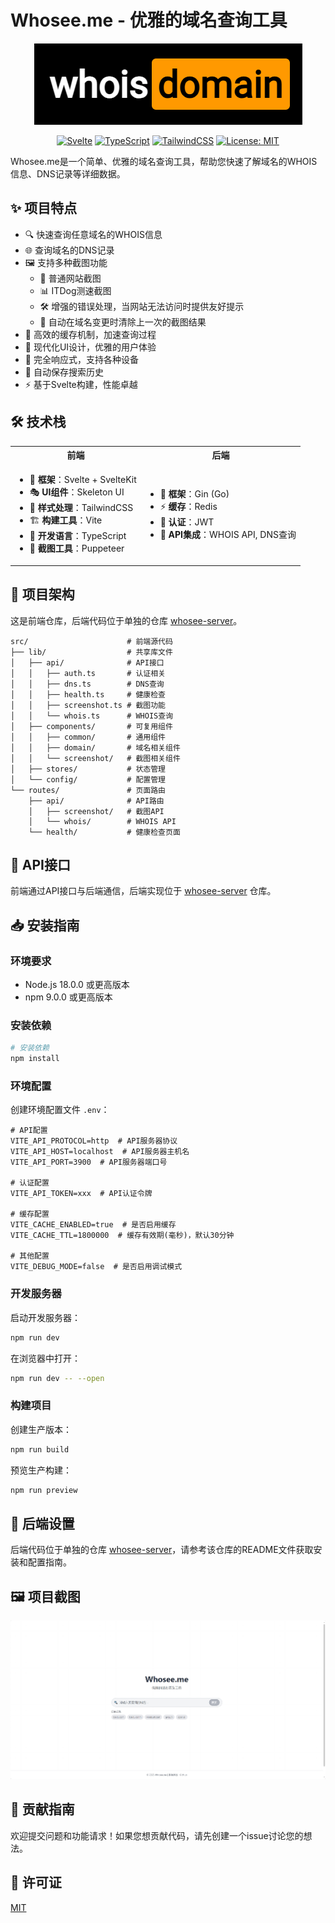 # Whosee.me - 优雅的域名查询工具

<div align="center">
  
  ![Whosee.me Logo](./docs/images/logo.png)
  
  [![Svelte](https://img.shields.io/badge/Svelte-4.2-FF3E00?style=flat-square&logo=svelte)](https://svelte.dev/)
  [![TypeScript](https://img.shields.io/badge/TypeScript-5.0-3178C6?style=flat-square&logo=typescript)](https://www.typescriptlang.org/)
  [![TailwindCSS](https://img.shields.io/badge/TailwindCSS-3.4-38B2AC?style=flat-square&logo=tailwind-css)](https://tailwindcss.com/)
  [![License: MIT](https://img.shields.io/badge/License-MIT-yellow.svg?style=flat-square)](https://opensource.org/licenses/MIT)
  
</div>

Whosee.me是一个简单、优雅的域名查询工具，帮助您快速了解域名的WHOIS信息、DNS记录等详细数据。

## ✨ 项目特点

- 🔍 快速查询任意域名的WHOIS信息
- 🌐 查询域名的DNS记录
- 🖼️ 支持多种截图功能
  - 📸 普通网站截图
  - 📊 ITDog测速截图
  - 🛠️ 增强的错误处理，当网站无法访问时提供友好提示
  - 🔄 自动在域名变更时清除上一次的截图结果
- 🚀 高效的缓存机制，加速查询过程
- 🎨 现代化UI设计，优雅的用户体验
- 📱 完全响应式，支持各种设备
- 🔄 自动保存搜索历史
- ⚡ 基于Svelte构建，性能卓越

## 🛠️ 技术栈

<table>
  <tr>
    <th>前端</th>
    <th>后端</th>
  </tr>
  <tr>
    <td>
      <ul>
        <li>🔧 <b>框架</b>：Svelte + SvelteKit</li>
        <li>🎭 <b>UI组件</b>：Skeleton UI</li>
        <li>🎨 <b>样式处理</b>：TailwindCSS</li>
        <li>🏗️ <b>构建工具</b>：Vite</li>
        <li>📝 <b>开发语言</b>：TypeScript</li>
        <li>📸 <b>截图工具</b>：Puppeteer</li>
      </ul>
    </td>
    <td>
      <ul>
        <li>🚀 <b>框架</b>：Gin (Go)</li>
        <li>⚡ <b>缓存</b>：Redis</li>
        <li>🔐 <b>认证</b>：JWT</li>
        <li>🔌 <b>API集成</b>：WHOIS API, DNS查询</li>
      </ul>
    </td>
  </tr>
</table>

## 📂 项目架构

这是前端仓库，后端代码位于单独的仓库 [whosee-server](https://github.com/AsisYu/whosee-server)。

```
src/                      # 前端源代码
├── lib/                  # 共享库文件
│   ├── api/              # API接口
│   │   ├── auth.ts       # 认证相关
│   │   ├── dns.ts        # DNS查询
│   │   ├── health.ts     # 健康检查
│   │   ├── screenshot.ts # 截图功能
│   │   └── whois.ts      # WHOIS查询
│   ├── components/       # 可复用组件
│   │   ├── common/       # 通用组件
│   │   ├── domain/       # 域名相关组件
│   │   └── screenshot/   # 截图相关组件
│   ├── stores/           # 状态管理
│   └── config/           # 配置管理
└── routes/               # 页面路由
    ├── api/              # API路由
    │   ├── screenshot/   # 截图API
    │   └── whois/        # WHOIS API
    └── health/           # 健康检查页面
```

## 🔌 API接口

前端通过API接口与后端通信，后端实现位于 [whosee-server](https://github.com/AsisYu/whosee-server) 仓库。


## 📥 安装指南

### 环境要求

- Node.js 18.0.0 或更高版本
- npm 9.0.0 或更高版本

### 安装依赖

```bash
# 安装依赖
npm install
```

### 环境配置

创建环境配置文件 `.env`：

```
# API配置
VITE_API_PROTOCOL=http  # API服务器协议
VITE_API_HOST=localhost  # API服务器主机名
VITE_API_PORT=3900  # API服务器端口号

# 认证配置
VITE_API_TOKEN=xxx  # API认证令牌

# 缓存配置
VITE_CACHE_ENABLED=true  # 是否启用缓存
VITE_CACHE_TTL=1800000  # 缓存有效期(毫秒)，默认30分钟

# 其他配置
VITE_DEBUG_MODE=false  # 是否启用调试模式
```

### 开发服务器

启动开发服务器：

```bash
npm run dev
```

在浏览器中打开：

```bash
npm run dev -- --open
```

### 构建项目

创建生产版本：

```bash
npm run build
```

预览生产构建：

```bash
npm run preview
```

## 🔗 后端设置

后端代码位于单独的仓库 [whosee-server](https://github.com/AsisYu/whosee-server)，请参考该仓库的README文件获取安装和配置指南。

## 🖼️ 项目截图

![首页截图](./docs/images/screenshot-1746764361077.png)

## 🤝 贡献指南

欢迎提交问题和功能请求！如果您想贡献代码，请先创建一个issue讨论您的想法。

## 📄 许可证

[MIT](LICENSE)
